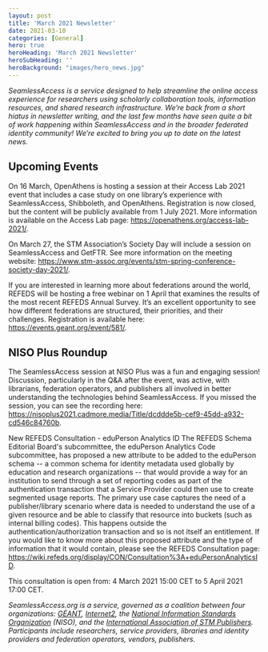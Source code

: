 ```yaml
---
layout: post
title: 'March 2021 Newsletter'
date: 2021-03-10
categories: [General]
hero: true
heroHeading: 'March 2021 Newsletter'
heroSubHeading: ''
heroBackground: "images/hero_news.jpg"
---
```


_SeamlessAccess is a service designed to help streamline the online access experience for researchers using scholarly collaboration tools, information resources, and shared research infrastructure. We’re back from a short hiatus in newsletter writing, and the last few months have seen quite a bit of work happening within SeamlessAccess and in the broader federated identity community! We’re excited to bring you up to date on the latest news._

## Upcoming Events
On 16 March, OpenAthens is hosting a session at their Access Lab 2021 event that includes a case study on one library’s experience with SeamlessAccess, Shibboleth, and OpenAthens.  Registration is now closed, but the content will be publicly available from 1 July 2021. More information is available on the Access Lab page:
<https://openathens.org/access-lab-2021/>.

On March 27, the STM Association’s Society Day will include a session on SeamlessAccess and GetFTR. See more information on the meeting website: <https://www.stm-assoc.org/events/stm-spring-conference-society-day-2021/>.

If you are interested in learning more about federations around the world, REFEDS will be hosting a free webinar on 1 April that examines the results of the most recent REFEDS Annual Survey. It’s an excellent opportunity to see how different federations are structured, their priorities, and their challenges. Registration is available here: <https://events.geant.org/event/581/>. 


## NISO Plus Roundup
The SeamlessAccess session at NISO Plus was a fun and engaging session! Discussion, particularly in the Q&A after the event, was active, with librarians, federation operators, and publishers all involved in better understanding the technologies behind SeamlessAccess. If you missed the session, you can see the recording here: 
<https://nisoplus2021.cadmore.media/Title/dcddde5b-cef9-45dd-a932-cd546c84760b>.


New REFEDS Consultation - eduPerson Analytics ID
The REFEDS Schema Editorial Board's subcommittee, the eduPerson Analytics Code subcommittee, has proposed a new attribute to be added to the eduPerson schema -- a common schema for identity metadata used globally by education and research organizations -- that would provide a way for an institution to send through a set of reporting codes as part of the authentication transaction that a Service Provider could then use to create segmented usage reports. The primary use case captures the need of a publisher/library scenario where data is needed to understand the use of a given resource and be able to classify that resource into buckets (such as internal billing codes). This happens outside the authentication/authorization transaction and so is not itself an entitlement. 
If you would like to know more about this proposed attribute and the type of information that it would contain, please see the REFEDS Consultation page:
<https://wiki.refeds.org/display/CON/Consultation%3A+eduPersonAnalyticsID>. 

This consultation is open from: 4 March 2021 15:00 CET to 5 April 2021 17:00 CET.



_SeamlessAccess.org is a service, governed as a coalition between four organizations: [GÉANT](https://geant.org), [Internet2](https://internet2.edu), the [National Information Standards Organization](https://niso.org) (NISO), and the [International Association of STM Publishers](https://stm-assoc.org). Participants include researchers, service providers, libraries and identity providers and federation operators, vendors, publishers._

